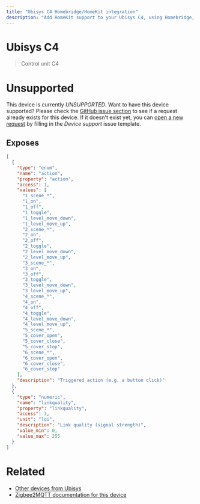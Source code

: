 ```yaml
---
title: "Ubisys C4 Homebridge/HomeKit integration"
description: "Add HomeKit support to your Ubisys C4, using Homebridge, Zigbee2MQTT and homebridge-z2m."
---
```

<!---
This file has been GENERATED using src/docgen/docgen.ts
DO NOT EDIT THIS FILE MANUALLY!
-->
# Ubisys C4
> Control unit C4


# Unsupported

This device is currently *UNSUPPORTED*.
Want to have this device supported? Please check the [GitHub issue section](https://github.com/itavero/homebridge-z2m/issues?q=C4) to see if a request already exists for this device.
If it doesn't exist yet, you can [open a new request](https://github.com/itavero/homebridge-z2m/issues/new?assignees=&labels=enhancement&template=device_support.md&title=%5BDevice%5D+Ubisys+C4) by filling in the _Device support_ issue template.

## Exposes

```json
[
  {
    "type": "enum",
    "name": "action",
    "property": "action",
    "access": 1,
    "values": [
      "1_scene_*",
      "1_on",
      "1_off",
      "1_toggle",
      "1_level_move_down",
      "1_level_move_up",
      "2_scene_*",
      "2_on",
      "2_off",
      "2_toggle",
      "2_level_move_down",
      "2_level_move_up",
      "3_scene_*",
      "3_on",
      "3_off",
      "3_toggle",
      "3_level_move_down",
      "3_level_move_up",
      "4_scene_*",
      "4_on",
      "4_off",
      "4_toggle",
      "4_level_move_down",
      "4_level_move_up",
      "5_scene_*",
      "5_cover_open",
      "5_cover_close",
      "5_cover_stop",
      "6_scene_*",
      "6_cover_open",
      "6_cover_close",
      "6_cover_stop"
    ],
    "description": "Triggered action (e.g. a button click)"
  },
  {
    "type": "numeric",
    "name": "linkquality",
    "property": "linkquality",
    "access": 1,
    "unit": "lqi",
    "description": "Link quality (signal strength)",
    "value_min": 0,
    "value_max": 255
  }
]
```

# Related
* [Other devices from Ubisys](../index.md#ubisys)
* [Zigbee2MQTT documentation for this device](https://www.zigbee2mqtt.io/devices/C4.html)